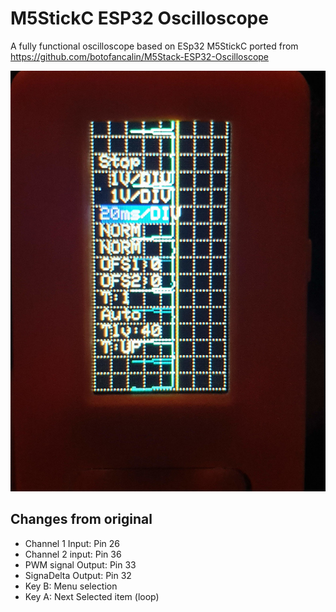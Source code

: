 # M5StickC ESP32 Oscilloscope

A fully functional oscilloscope based on ESp32 M5StickC 
ported from https://github.com/botofancalin/M5Stack-ESP32-Oscilloscope

![image](M5StickC.jpg)

## Changes from original
- Channel 1 Input: Pin 26
- Channel 2 input: Pin 36
- PWM signal Output: Pin 33
- SignaDelta Output: Pin 32
- Key B: Menu selection
- Key A: Next Selected item (loop)


